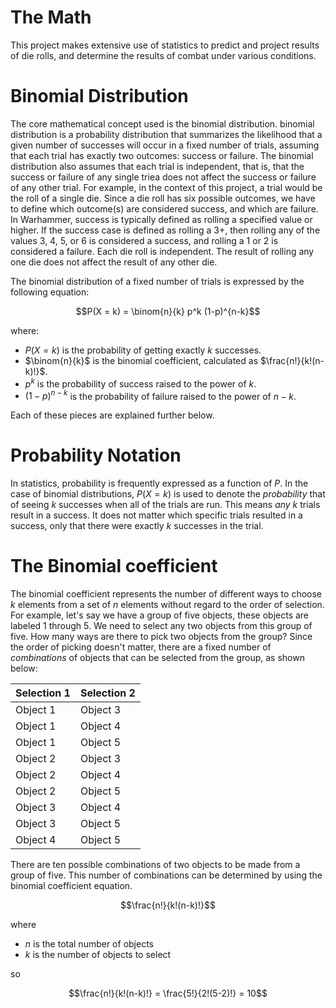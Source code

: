 # The Math
This project makes extensive use of statistics to predict and project results of die rolls, and determine the results of combat under various conditions.

# Binomial Distribution
The core mathematical concept used is the binomial distribution. binomial distribution is a probability distribution that summarizes the likelihood that a given number of successes will occur in a fixed number of trials, 
assuming that each trial has exactly two outcomes: success or failure. The binomial distribution also assumes that each trial is independent, that is, that the success or failure of any single triea does not affect the success 
or failure of any other trial. For example, in the context of this project, a trial would be the roll of a single die. Since a die roll has six possible outcomes, we have to define which outcome(s) are considered success, and 
which are failure. In Warhammer, success is typically defined as rolling a specified value or higher. If the success case is defined as rolling a 3+, then rolling any of the values 3, 4, 5, or 6 is considered a success, and 
rolling a 1 or 2 is considered a failure. Each die roll is independent. The result of rolling any one die does not affect the result of any other die.

The binomial distribution of a fixed number of trials is expressed by the following equation:

$$P(X = k) = \binom{n}{k} p^k (1-p)^{n-k}$$

where:

- $P(X = k)$ is the probability of getting exactly $k$ successes.
- $\binom{n}{k}$ is the binomial coefficient, calculated as $\frac{n!}{k!(n-k)!}$.
- $p^k$ is the probability of success raised to the power of $k$.
- $(1-p)^{n-k}$ is the probability of failure raised to the power of $n-k$.

Each of these pieces are explained further below.

# Probability Notation
In statistics, probability is frequently expressed as a function of $P$. In the case of binomial distributions, $P(X=k)$ is used to denote the *probability* that of seeing $k$ successes when all of the trials are run. This 
means *any* $k$ trials result in a success. It does not matter which specific trials resulted in a success, only that there were exactly $k$ successes in the trial.

# The Binomial coefficient
The binomial coefficient represents the number of different ways to choose $k$ elements from a set of $n$ elements without regard to the order of selection. For example, let's say we have a group of five objects, these objects are labeled 1 through 5.
We need to select any two objects from this group of five. How many ways are there to pick two objects from the group? Since the order of picking doesn't matter, there are a fixed number of *combinations* of objects that can be
selected from the group, as shown below:
 
| Selection 1 | Selection 2 |
|----------|----------|
| Object 1 | Object 3 |
| Object 1 | Object 4 |
| Object 1 | Object 5 |
| Object 2 | Object 3 |
| Object 2 | Object 4 |
| Object 2 | Object 5 |
| Object 3 | Object 4 |
| Object 3 | Object 5 |
| Object 4 | Object 5 |

There are ten possible combinations of two objects to be made from a group of five. This number of combinations can be determined by using the binomial coefficient equation.

$$\frac{n!}{k!(n-k)!}$$

where 
- $n$ is the total number of objects
- $k$ is the number of objects to select

so

$$\frac{n!}{k!(n-k)!} = \frac{5!}{2!(5-2)!} = 10$$
 